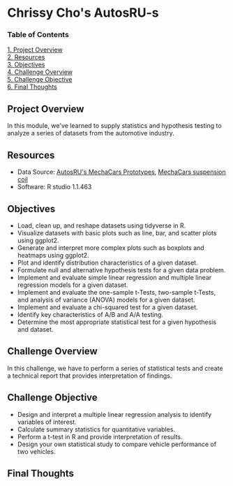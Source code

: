 # Chrissy Cho's AutosRU-s

### Table of Contents
[ 1. Project Overview ](#desc)<br /> 
[ 2. Resources ](#resc)<br /> 
[ 3. Objectives ](#obj)<br /> 
[ 4. Challenge Overview ](#chal)<br /> 
[ 5. Challenge Objective ](#chalsum)<br /> 
[ 6. Final Thoughts ](#find)<br />


<a name="desc"></a>
## Project Overview
In this module, we've learned to supply statistics and hypothesis testing to analyze a series of datasets from the automotive industry. 

<a name="resc"></a>
## Resources
- Data Source: [AutosRU's MechaCars Prototypes](https://github.com/chrissycho/AutosRU-s/blob/master/Challenge/MechaCar_mpg.csv), [MechaCars suspension coil](https://github.com/chrissycho/AutosRU-s/blob/master/Challenge/Suspension_Coil.csv)
- Software: R studio 1.1.463

<a name="obj"></a>
## Objectives
- Load, clean up, and reshape datasets using tidyverse in R.
- Visualize datasets with basic plots such as line, bar, and scatter plots using ggplot2.
- Generate and interpret more complex plots such as boxplots and heatmaps using ggplot2.
- Plot and identify distribution characteristics of a given dataset.
- Formulate null and alternative hypothesis tests for a given data problem.
- Implement and evaluate simple linear regression and multiple linear regression models for a given dataset.
- Implement and evaluate the one-sample t-Tests, two-sample t-Tests, and analysis of variance (ANOVA) models for a given dataset.
- Implement and evaluate a chi-squared test for a given dataset.
- Identify key characteristics of A/B and A/A testing.
- Determine the most appropriate statistical test for a given hypothesis and dataset.

<a name="chal"></a>
## Challenge Overview
In this challenge, we have to perform a series of statistical tests and create a technical report that provides interpretation of findings. 

<a name="chalsum"></a>
## Challenge Objective
- Design and interpret a multiple linear regression analysis to identify variables of interest.
- Calculate summary statistics for quantitative variables.
- Perform a t-test in R and provide interpretation of results.
- Design your own statistical study to compare vehicle performance of two vehicles.

<a name="find"></a>
## Final Thoughts
